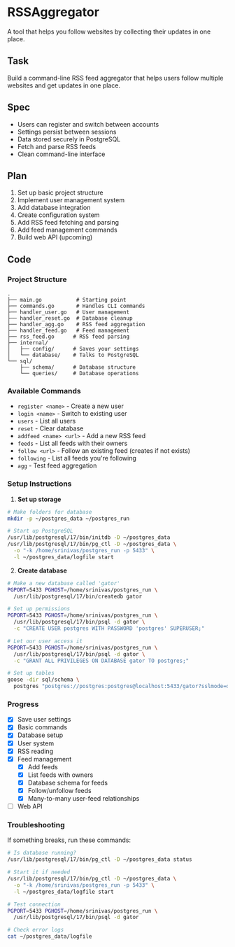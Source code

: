 # RSSAggregator

A tool that helps you follow websites by collecting their updates in one place.

## Task
Build a command-line RSS feed aggregator that helps users follow multiple websites and get updates in one place.

## Spec
- Users can register and switch between accounts
- Settings persist between sessions
- Data stored securely in PostgreSQL
- Fetch and parse RSS feeds
- Clean command-line interface

## Plan
1. Set up basic project structure
2. Implement user management system
3. Add database integration
4. Create configuration system
5. Add RSS feed fetching and parsing
6. Add feed management commands
7. Build web API (upcoming)

## Code

### Project Structure
```
.
├── main.go           # Starting point
├── commands.go       # Handles CLI commands
├── handler_user.go   # User management
├── handler_reset.go  # Database cleanup
├── handler_agg.go    # RSS feed aggregation
├── handler_feed.go   # Feed management
├── rss_feed.go      # RSS feed parsing
├── internal/        
│   ├── config/      # Saves your settings
│   └── database/    # Talks to PostgreSQL
└── sql/
    ├── schema/      # Database structure
    └── queries/     # Database operations
```

### Available Commands
- `register <name>` - Create a new user
- `login <name>` - Switch to existing user
- `users` - List all users
- `reset` - Clear database
- `addfeed <name> <url>` - Add a new RSS feed
- `feeds` - List all feeds with their owners
- `follow <url>` - Follow an existing feed (creates if not exists)
- `following` - List all feeds you're following
- `agg` - Test feed aggregation

### Setup Instructions

1. **Set up storage**
```bash
# Make folders for database
mkdir -p ~/postgres_data ~/postgres_run

# Start up PostgreSQL
/usr/lib/postgresql/17/bin/initdb -D ~/postgres_data
/usr/lib/postgresql/17/bin/pg_ctl -D ~/postgres_data \
  -o "-k /home/srinivas/postgres_run -p 5433" \
  -l ~/postgres_data/logfile start
```

2. **Create database**
```bash
# Make a new database called 'gator'
PGPORT=5433 PGHOST=/home/srinivas/postgres_run \
  /usr/lib/postgresql/17/bin/createdb gator

# Set up permissions
PGPORT=5433 PGHOST=/home/srinivas/postgres_run \
  /usr/lib/postgresql/17/bin/psql -d gator \
  -c "CREATE USER postgres WITH PASSWORD 'postgres' SUPERUSER;"

# Let our user access it
PGPORT=5433 PGHOST=/home/srinivas/postgres_run \
  /usr/lib/postgresql/17/bin/psql -d gator \
  -c "GRANT ALL PRIVILEGES ON DATABASE gator TO postgres;"

# Set up tables
goose -dir sql/schema \
  postgres "postgres://postgres:postgres@localhost:5433/gator?sslmode=disable" up
```

### Progress
- [x] Save user settings
- [x] Basic commands
- [x] Database setup
- [x] User system
- [x] RSS reading
- [x] Feed management
  - [x] Add feeds
  - [x] List feeds with owners
  - [x] Database schema for feeds
  - [x] Follow/unfollow feeds
  - [x] Many-to-many user-feed relationships
- [ ] Web API

### Troubleshooting

If something breaks, run these commands:
```bash
# Is database running?
/usr/lib/postgresql/17/bin/pg_ctl -D ~/postgres_data status

# Start it if needed
/usr/lib/postgresql/17/bin/pg_ctl -D ~/postgres_data \
  -o "-k /home/srinivas/postgres_run -p 5433" \
  -l ~/postgres_data/logfile start

# Test connection
PGPORT=5433 PGHOST=/home/srinivas/postgres_run \
  /usr/lib/postgresql/17/bin/psql -d gator

# Check error logs
cat ~/postgres_data/logfile
```